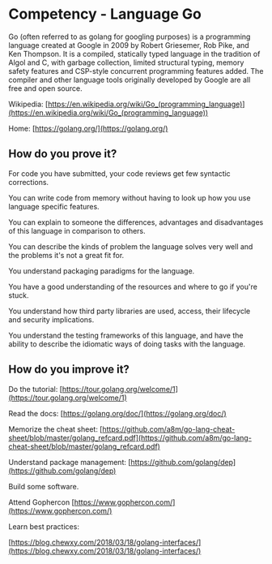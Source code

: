 # Competency - Language Go

Go (often referred to as golang for googling purposes) is a programming language created at Google in 2009 by Robert Griesemer, Rob Pike, and Ken Thompson. It is a compiled, statically typed language in the tradition of Algol and C, with garbage collection, limited structural typing, memory safety features and CSP-style concurrent programming features added. The compiler and other language tools originally developed by Google are all free and open source.

Wikipedia: [https://en.wikipedia.org/wiki/Go_(programming_language)](https://en.wikipedia.org/wiki/Go_(programming_language))

Home: [https://golang.org/](https://golang.org/)

## How do you prove it?

For code you have submitted, your code reviews get few syntactic corrections.

You can write code from memory without having to look up how you use language specific features.

You can explain to someone the differences, advantages and disadvantages of this language in comparison to others.

You can describe the kinds of problem the language solves very well and the problems it's not a great fit for.

You understand packaging paradigms for the language.

You have a good understanding of the resources and where to go if you're stuck.

You understand how third party libraries are used, access, their lifecycle and security implications.

You understand the testing frameworks of this language, and have the ability to describe the idiomatic ways of doing tasks with the language.

## How do you improve it?

Do the tutorial: [https://tour.golang.org/welcome/1](https://tour.golang.org/welcome/1)

Read the docs: [https://golang.org/doc/](https://golang.org/doc/) 

Memorize the cheat sheet: [https://github.com/a8m/go-lang-cheat-sheet/blob/master/golang_refcard.pdf](https://github.com/a8m/go-lang-cheat-sheet/blob/master/golang_refcard.pdf)

Understand package management: [https://github.com/golang/dep](https://github.com/golang/dep) 

Build some software.

Attend Gophercon [https://www.gophercon.com/](https://www.gophercon.com/)

Learn best practices: 

[https://blog.chewxy.com/2018/03/18/golang-interfaces/](https://blog.chewxy.com/2018/03/18/golang-interfaces/)

